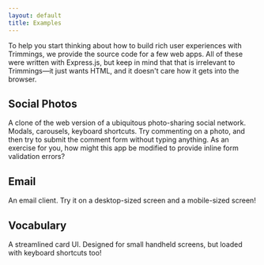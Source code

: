 ```yaml
---
layout: default
title: Examples
---
```

To help you start thinking about how to build rich user experiences with Trimmings, we provide the source code for a few web apps. All of these were written with Express.js, but keep in mind that that is irrelevant to Trimmings—it just wants HTML, and it doesn't care how it gets into the browser.

## Social Photos

A clone of the web version of a ubiquitous photo-sharing social network. Modals, carousels, keyboard shortcuts. Try commenting on a photo, and then try to submit the comment form without typing anything. As an exercise for you, how might this app be modified to provide inline form validation errors?

## Email

An email client. Try it on a desktop-sized screen and a mobile-sized screen!

## Vocabulary

A streamlined card UI. Designed for small handheld screens, but loaded with keyboard shortcuts too!
